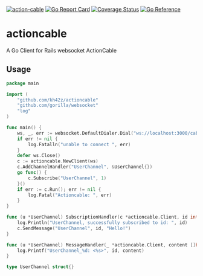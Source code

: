 [![action-cable](https://github.com/kh42z/actioncable/actions/workflows/workflow.yml/badge.svg)](https://github.com/kh42z/actioncable/actions/workflows/workflow.yml)
[![Go Report Card](https://goreportcard.com/badge/github.com/kh42z/actioncable)](https://goreportcard.com/report/github.com/kh42z/actioncable)
[![Coverage Status](https://coveralls.io/repos/github/kh42z/actioncable/badge.svg?branch=master)](https://coveralls.io/github/kh42z/actioncable?branch=master)
[![Go Reference](https://pkg.go.dev/badge/github.com/kh42z/actioncable.svg)](https://pkg.go.dev/github.com/kh42z/actioncable)
# actioncable

A Go Client for Rails websocket ActionCable

## Usage

```go
package main

import (
	"github.com/kh42z/actioncable"
	"github.com/gorilla/websocket"
	"log"
)

func main() {
	ws, _, err := websocket.DefaultDialer.Dial("ws://localhost:3000/cable", nil)
	if err != nil {
		log.Fatalln("unable to connect ", err)
	}
	defer ws.Close()
	c := actioncable.NewClient(ws)
	c.AddChannelHandler("UserChannel", &UserChannel{})
	go func() {
		c.Subscribe("UserChannel", 1)
	}()
	if err := c.Run(); err != nil {
		log.Fatal("Actioncable: ", err)
	}
}

func (u *UserChannel) SubscriptionHandler(c *actioncable.Client, id int) {
	log.Println("UserChannel, successfully subscribed to id: ", id)
	c.SendMessage("UserChannel", id, "Hello!")
}

func (u *UserChannel) MessageHandler(_ *actioncable.Client, content []byte, id int) {
	log.Printf("UserChannel_%d: <%s>", id, content)
}

type UserChannel struct{}
```
